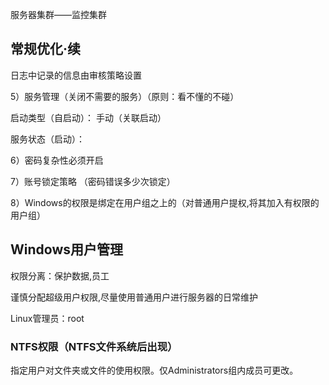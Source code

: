 服务器集群——监控集群

## 常规优化·续

日志中记录的信息由审核策略设置

5）服务管理（关闭不需要的服务）（原则：看不懂的不碰） 

启动类型（自启动）： 手动（关联启动）

服务状态（启动）：

6）密码复杂性必须开启

7）账号锁定策略 （密码错误多少次锁定）

8）Windows的权限是绑定在用户组之上的（对普通用户提权,将其加入有权限的用户组）

## Windows用户管理

权限分离：保护数据,员工

谨慎分配超级用户权限,尽量使用普通用户进行服务器的日常维护

Linux管理员：root

### NTFS权限（NTFS文件系统后出现）

指定用户对文件夹或文件的使用权限。仅Administrators组内成员可更改。





